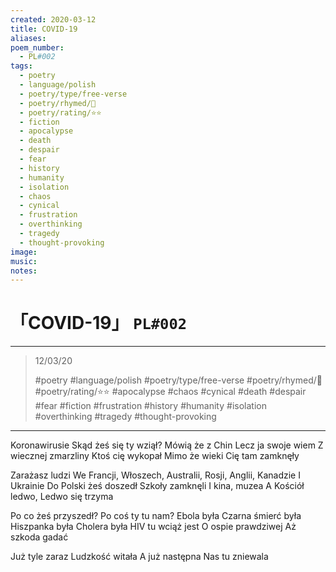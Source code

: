```yaml
---
created: 2020-03-12
title: COVID-19
aliases:
poem_number:
  - PL#002
tags:
  - poetry
  - language/polish
  - poetry/type/free-verse
  - poetry/rhymed/🔴
  - poetry/rating/⭐⭐
  - fiction
  - apocalypse
  - death
  - despair
  - fear
  - history
  - humanity
  - isolation
  - chaos
  - cynical
  - frustration
  - overthinking
  - tragedy
  - thought-provoking
image:
music:
notes:
---
```

# 「COVID-19」 `PL#002`

---

> 12/03/20
> 
> #poetry 
> #language/polish 
> #poetry/type/free-verse 
> #poetry/rhymed/🔴 
> #poetry/rating/⭐⭐ 
> #apocalypse #chaos #cynical #death #despair #fear #fiction #frustration #history #humanity #isolation #overthinking #tragedy #thought-provoking 

---

Koronawirusie
Skąd żeś się ty wziął?
Mówią że z Chin
Lecz ja swoje wiem
Z wiecznej zmarzliny
Ktoś cię wykopał
Mimo że wieki
Cię tam zamknęły

Zarażasz ludzi
We Francji, Włoszech,
Australii, Rosji,
Anglii, Kanadzie
I Ukrainie
Do Polski żeś doszedł
Szkoły zamknęli
I kina, muzea
A Kościół ledwo,
Ledwo się trzyma

Po co żeś przyszedł?
Po coś ty tu nam?
Ebola była
Czarna śmierć była
Hiszpanka była
Cholera była
HIV tu wciąż jest
O ospie prawdziwej
Aż szkoda gadać

Już tyle zaraz
Ludzkość witała
A już następna
Nas tu zniewala